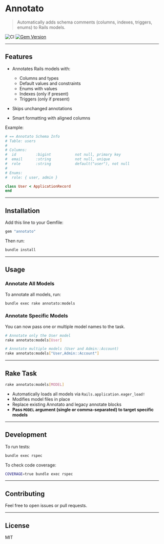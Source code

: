 # Annotato

> Automatically adds schema comments (columns, indexes, triggers, enums) to Rails models.

![CI](https://github.com/boserh/annotato/actions/workflows/ci.yml/badge.svg)
[![Gem Version](https://badge.fury.io/rb/annotato.svg)](https://badge.fury.io/rb/annotato)

---

## Features

* Annotates Rails models with:

  * Columns and types
  * Default values and constraints
  * Enums with values
  * Indexes (only if present)
  * Triggers (only if present)
* Skips unchanged annotations
* Smart formatting with aligned columns

Example:

```ruby
# == Annotato Schema Info
# Table: users
#
# Columns:
#  id         :bigint           not null, primary key
#  email      :string           not null, unique
#  role       :string           default("user"), not null
#
# Enums:
#  role: { user, admin }

class User < ApplicationRecord
end
```

---

## Installation

Add this line to your Gemfile:

```ruby
gem "annotato"
```

Then run:

```bash
bundle install
```

---

## Usage

### Annotate All Models

To annotate all models, run:

```bash
bundle exec rake annotato:models
```

### Annotate Specific Models

You can now pass one or multiple model names to the task.

```bash
# Annotate only the User model
rake annotato:models[User]

# Annotate multiple models (User and Admin::Account)
rake annotato:models["User,Admin::Account"]
```

---

## Rake Task

```bash
rake annotato:models[MODEL]
```

* Automatically loads all models via `Rails.application.eager_load!`
* Modifies model files in place
* Replace existing Annotato and legacy annotate blocks
* **Pass `MODEL` argument (single or comma-separated) to target specific models**

---

## Development

To run tests:

```bash
bundle exec rspec
```

To check code coverage:

```bash
COVERAGE=true bundle exec rspec
```

---

## Contributing

Feel free to open issues or pull requests.

---

## License

MIT
